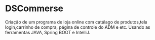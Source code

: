 # DSCommerse
Criação de um programa  de loja online com catálago de produtos,tela login,carrinho de compra, página de controle do ADM e etc. Usando as ferramentas JAVA, Spring BOOT e IntelliJ.